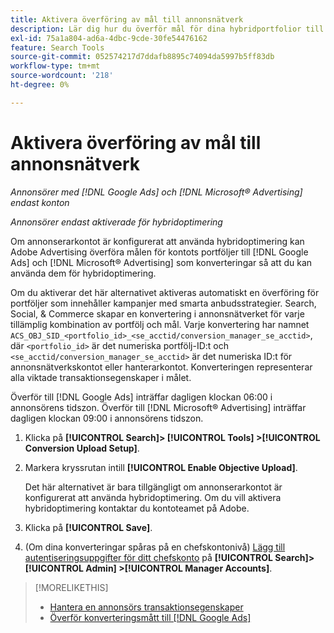 ```yaml
---
title: Aktivera överföring av mål till annonsnätverk
description: Lär dig hur du överför mål för dina hybridportfolior till [!DNL Google Ads] och [!DNL Microsoft® Advertising].
exl-id: 75a1a804-ad6a-4dbc-9cde-30fe54476162
feature: Search Tools
source-git-commit: 052574217d7ddafb8895c74094da5997b5ff83db
workflow-type: tm+mt
source-wordcount: '218'
ht-degree: 0%

---
```


# Aktivera överföring av mål till annonsnätverk

*Annonsörer med [!DNL Google Ads] och [!DNL Microsoft® Advertising] endast konton*

*Annonsörer endast aktiverade för hybridoptimering*

Om annonserarkontot är konfigurerat att använda hybridoptimering kan Adobe Advertising överföra målen för kontots portföljer till [!DNL Google Ads] och [!DNL Microsoft® Advertising] som konverteringar så att du kan använda dem för hybridoptimering.

Om du aktiverar det här alternativet aktiveras automatiskt en överföring för portföljer som innehåller kampanjer med smarta anbudsstrategier. Search, Social, &amp; Commerce skapar en konvertering i annonsnätverket för varje tillämplig kombination av portfölj och mål. Varje konvertering har namnet `ACS_OBJ_SID_<portfolio_id>_<se_acctid/conversion_manager_se_acctid>`, där `<portfolio_id>` är det numeriska portfölj-ID:t och `<se_acctid/conversion_manager_se_acctid>` är det numeriska ID:t för annonsnätverkskontot eller hanterarkontot. Konverteringen representerar alla viktade transaktionsegenskaper i målet.

Överför till [!DNL Google Ads] inträffar dagligen klockan 06:00 i annonsörens tidszon. Överför till [!DNL Microsoft® Advertising] inträffar dagligen klockan 09:00 i annonsörens tidszon.

<!-- Note to self: Conversions tracked by Google Ads and by the Microsoft Advertising universal event tracking (UET) tag aren't re-uploaded to the ad networks. -->

1. Klicka på **[!UICONTROL Search]> [!UICONTROL Tools] >[!UICONTROL Conversion Upload Setup]**.

1. Markera kryssrutan intill **[!UICONTROL Enable Objective Upload]**.

   Det här alternativet är bara tillgängligt om annonserarkontot är konfigurerat att använda hybridoptimering. Om du vill aktivera hybridoptimering kontaktar du kontoteamet på Adobe.

1. Klicka på **[!UICONTROL Save]**.

1. (Om dina konverteringar spåras på en chefskontonivå) [Lägg till autentiseringsuppgifter för ditt chefskonto](/help/search-social-commerce/admin/manager-accounts.md) på **[!UICONTROL Search]> [!UICONTROL Admin] >[!UICONTROL Manager Accounts]**.

>[!MORELIKETHIS]
>
>* [Hantera en annonsörs transaktionsegenskaper](/help/search-social-commerce/admin/transaction-properties/transaction-property-about.md)
>* [Överför konverteringsmått till [!DNL Google Ads]](conversion-metrics-upload-to-google.md)
